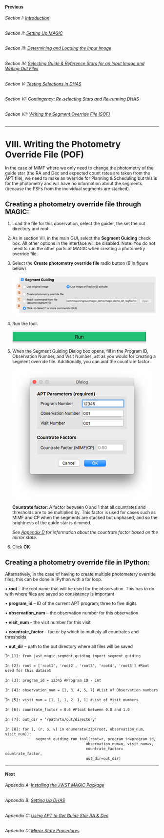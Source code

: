 #### Previous

###### Section I: [Introduction](i_introduction.md)

###### Section II: [Setting Up MAGIC](ii_setting_up.md)

###### Section III: [Determining and Loading the Input Image](iii_determining_and_loading_the_input_image.md)

###### Section IV: [Selecting Guide & Reference Stars for an Input Image and Writing Out Files](iv_select_stars_and_write_files.md)

###### Section V: [Testing Selections in DHAS](v_testing_in_dhas.md)

###### Section VI: [Contingency: Re-selecting Stars and Re-running DHAS](vi_contingency_reselect_stars.md)

###### Section VII: [Writing the Segment Override File (SOF)](vii_write_sof.md)

-----------------------------------------

VIII.	Writing the Photometry Override File (POF)
================================================
In the case of MIMF where we only need to change the photometry of the guide star (the RA and Dec and expected count rates are taken from the APT file), we need to make an override for Planning & Scheduling but this is for the photometry and will have no information about the segments (because the PSFs from the individual segments are stacked). 



Creating a photometry override file through MAGIC:
--------------------------------------------------
1. Load the file for this observation, select the guider, the set the out directory and root.

2. As in section VII, in the main GUI, select the **Segment Guiding** check box. All other options in the interface will be disabled. Note: You do not need to run the other parts of MAGIC when creating a photometry override file.

3. Select the **Create photometry override file** radio button (*B* in figure below) 
   
   ![Segment Guiding Section of the Main GUI](./figs/figure13_segment_guiding.png)
   
4. Run the tool.
   
   ![Run MAGIC](./figs/figure_a_run.png)
   
5. When the Segment Guiding Dialog box opens, fill in the Program ID, Observation Number, and Visit Number just as you would for creating a segment override file. Additionally, you can add the countrate factor:
   
   ![Photometry Override Dialog Box](./figs/figure17_photometry_override_dialog.png)
   
   **Countrate factor**: A factor between 0 and 1 that all countrates and thresholds are to be multiplied by. This factor is used for cases such as MIMF and CP when the segments are stacked but unphased, and so the brightness of the guide star is dimmed.  
   
   *See [Appendix D](appendix_d_mirror_states.md) for information about the countrate factor based on the mirror state.*
   
6. Click **OK**

Creating a photometry override file in IPython: 
--------------------------------------------------
Alternatively, in the case of having to create multiple photometery override files, this can be done in IPython with a for loop.

•	**root** – the root name that will be used for the observation. This has to do with where files are saved so consistency is important

•	**program_id** – ID of the current APT program; three to five digits

•	**observation_num** – the observation number for this observation

•	**visit_num** – the visit number for this visit

•	**countrate_factor** – factor by which to multiply all countrates and thresholds

•	**out_dir** – path to the out directory where all files will be saved

    In [1]: from jwst_magic.segment_guiding import segment_guiding
    
    In [2]: root = ['root1', 'root2', 'root3', 'root4', 'root5'] #Root used for this dataset
    
    In [3]: program_id = 12345 #Program ID - int
    
    In [4]: observation_num = [1, 3, 4, 5, 7] #List of Observation numbers
    
    In [5]: visit_num = [1, 1, 1, 2, 1, 1] #List of Visit numbers
    
    In [6]: countrate_factor = 0.6 #Float between 0.0 and 1.0
    
    In [7]: out_dir = ‘/path/to/out/directory’
    
    In [8]: for i, (r, o, v) in enumerate(zip(root, observation_num, visit_num)):
	              segment_guiding.run_tool(root=r, program_id=program_id, 
                                         observation_num=o, visit_num=v, 
                                         countrate_factor= countrate_factor, 
                                         out_dir=out_dir)   


---------------------------------

#### Next

###### Appendix A: [Installing the JWST MAGIC Package](appendix_a_installing_magic.md)

###### Appendix B: [Setting Up DHAS](appendix_b_opening_dhas.md)

###### Appendix C: [Using APT to Get Guide Star RA & Dec](appendix_c_apt.md)

###### Appendix D: [Mirror State Procedures](appendix_d_mirror_states.md)
